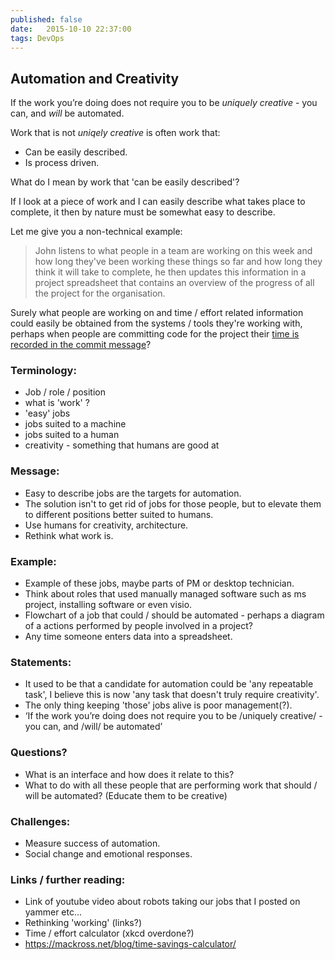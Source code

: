 ```yaml
---
published: false
date:   2015-10-10 22:37:00
tags: DevOps
---
```


## Automation and Creativity

If the work you’re doing does not require you to be _uniquely creative_ - you can, and _will_ be automated.

Work that is not _uniqely creative_ is often work that:

- Can be easily described.
- Is process driven.

What do I mean by work that 'can be easily described'?

If I look at a piece of work and I can easily describe what takes place to complete, it then by nature must be somewhat easy to describe.

Let me give you a non-technical example:

> John listens to what people in a team are working on this week and how long they've been working these things so far and how long they think it will take to complete, he then updates this information in a project spreadsheet that contains an overview of the progress of all the project for the organisation.

Surely what people are working on and time / effort related information could easily be obtained from the systems / tools they're working with, perhaps when people are committing code for the project their [time is recorded in the commit message](http://www.redmine.org/projects/redmine/wiki/RedmineTimeTracking#Logging-time-via-commit-messages "Logging time via commit messages in Redmine")?

### Terminology:

- Job / role / position
- what is 'work' ?
- 'easy' jobs
- jobs suited to a machine
- jobs suited to a human
- creativity - something that humans are good at

### Message:

- Easy to describe jobs are the targets for automation.
- The solution isn't to get rid of jobs for those people, but to elevate them to different positions better suited to humans.
- Use humans for creativity, architecture.
- Rethink what work is.

### Example:

- Example of these jobs, maybe parts of PM or desktop technician.
- Think about roles that used manually managed software such as ms project, installing software or even visio.
- Flowchart of a job that could / should be automated - perhaps a diagram of a actions performed by people involved in a project?
- Any time someone enters data into a spreadsheet.

### Statements:

- It used to be that a candidate for automation could be 'any repeatable task', I believe this is now 'any task that doesn't truly require creativity'.
- The only thing keeping 'those' jobs alive is poor management(?).
-  ‘If the work you’re doing does not require you to be /uniquely creative/ - you can, and /will/ be automated’

### Questions?

- What is an interface and how does it relate to this?
- What to do with all these people that are performing work that should / will be automated? (Educate them to be creative)

### Challenges:

- Measure success of automation.
- Social change and emotional responses.

### Links / further reading:

- Link of youtube video about robots taking our jobs that I posted on yammer etc...
- Rethinking 'working' (links?)
- Time / effort calculator (xkcd overdone?)
- https://mackross.net/blog/time-savings-calculator/